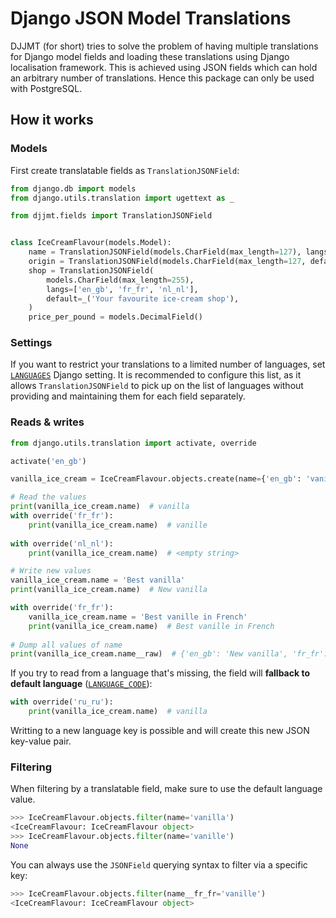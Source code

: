 # Django JSON Model Translations

DJJMT (for short) tries to solve the problem of having multiple translations for Django model fields
and loading these translations using Django localisation framework.
This is achieved using JSON fields which can hold an arbitrary number of translations.
Hence this package can only be used with PostgreSQL.

## How it works

### Models

First create translatable fields as `TranslationJSONField`:

```python
from django.db import models
from django.utils.translation import ugettext as _

from djjmt.fields import TranslationJSONField


class IceCreamFlavour(models.Model):
    name = TranslationJSONField(models.CharField(max_length=127), langs=['en_gb', 'fr_fr', 'nl_nl'])
    origin = TranslationJSONField(models.CharField(max_length=127, default=_('Homemade'))
    shop = TranslationJSONField(
        models.CharField(max_length=255), 
        langs=['en_gb', 'fr_fr', 'nl_nl'],
        default=_('Your favourite ice-cream shop'),
    )
    price_per_pound = models.DecimalField()
```

### Settings

If you want to restrict your translations to a limited number of languages, set [`LANGUAGES`](https://docs.djangoproject.com/en/2.0/ref/settings/#languages) Django setting. 
It is recommended to configure this list, as it allows `TranslationJSONField` to pick up on the list of languages 
without providing and maintaining them for each field separately.

### Reads & writes

```python
from django.utils.translation import activate, override

activate('en_gb')

vanilla_ice_cream = IceCreamFlavour.objects.create(name={'en_gb': 'vanilla', 'fr_fr': 'vanille'}, price_per_pound=50)

# Read the values
print(vanilla_ice_cream.name)  # vanilla
with override('fr_fr'):
    print(vanilla_ice_cream.name)  # vanille
    
with override('nl_nl'):
    print(vanilla_ice_cream.name)  # <empty string>

# Write new values
vanilla_ice_cream.name = 'Best vanilla'
print(vanilla_ice_cream.name)  # New vanilla

with override('fr_fr'):
    vanilla_ice_cream.name = 'Best vanille in French'
    print(vanilla_ice_cream.name)  # Best vanille in French
    
# Dump all values of name
print(vanilla_ice_cream.name__raw)  # {'en_gb': 'New vanilla', 'fr_fr': 'Best vanille in French', 'nl_nl': ''}
```

If you try to read from a language that's missing, the field will **fallback to default language** ([`LANGUAGE_CODE`](https://docs.djangoproject.com/en/2.0/ref/settings/#language-code)):

```python
with override('ru_ru'):
    print(vanilla_ice_cream.name)  # vanilla
```

Writting to a new language key is possible and will create this new JSON key-value pair.

### Filtering 

When filtering by a translatable field, make sure to use the default language value.

```python
>>> IceCreamFlavour.objects.filter(name='vanilla')
<IceCreamFlavour: IceCreamFlavour object>
>>> IceCreamFlavour.objects.filter(name='vanille')
None
```

You can always use the `JSONField` querying syntax to filter via a specific key:

```python
>>> IceCreamFlavour.objects.filter(name__fr_fr='vanille')
<IceCreamFlavour: IceCreamFlavour object>
```

